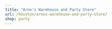 ```yaml
---
title: "Arne's Warehouse and Party Store"
url: /houston/arnes-warehouse-and-party-store/
shop: party
---
```

